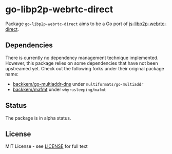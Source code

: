 go-libp2p-webrtc-direct
===
Package ``go-libp2p-webrtc-direct`` aims to be a Go port of [js-libp2p-webrtc-direct](https://github.com/libp2p/js-libp2p-webrtc-direct).

## Dependencies
There is currently no dependency management technique implemented.
However, this package relies on some dependencies that have not been
upstreamed yet. Check out the following forks under their original package name:
- [backkem/go-multiaddr-dns](https://github.com/backkem/go-multiaddr-dns) under `multiformats/go-multiaddr`
- [backkem/mafmt](https://github.com/backkem/mafmt) under `whyrusleeping/mafmt`

## Status
The package is in alpha status.

## License
MIT License - see [LICENSE](LICENSE) for full text